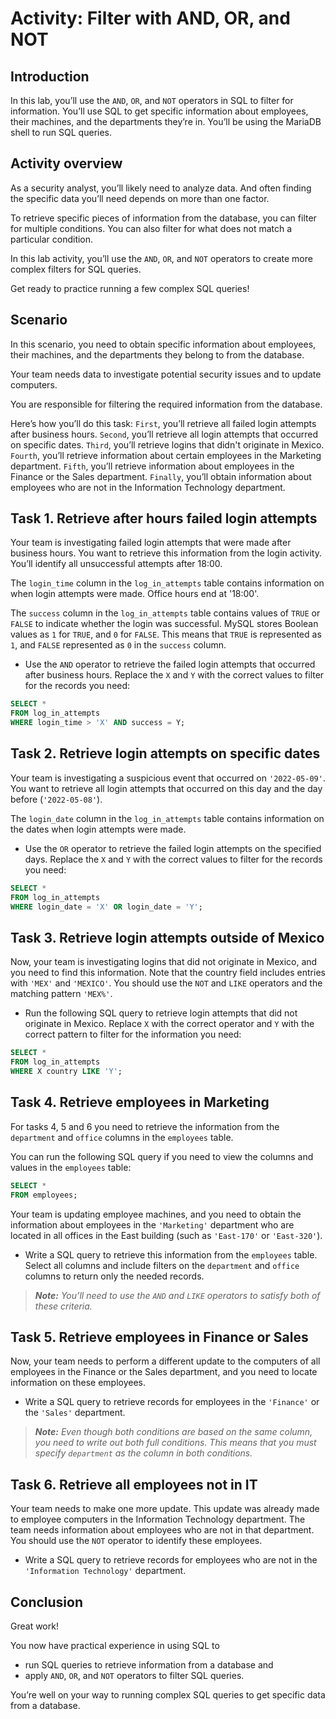 # Activity: Filter with AND, OR, and NOT

## Introduction
In this lab, you’ll use the `AND`, `OR`, and `NOT` operators in SQL to filter for information. You’ll use SQL to get specific information about employees, their machines, and the departments they’re in. You’ll be using the MariaDB shell to run SQL queries.

## Activity overview
As a security analyst, you’ll likely need to analyze data. And often finding the specific data you’ll need depends on more than one factor.

To retrieve specific pieces of information from the database, you can filter for multiple conditions. You can also filter for what does not match a particular condition.

In this lab activity, you’ll use the `AND`, `OR`, and `NOT` operators to create more complex filters for SQL queries.

Get ready to practice running a few complex SQL queries!

## Scenario
In this scenario, you need to obtain specific information about employees, their machines, and the departments they belong to from the database.

Your team needs data to investigate potential security issues and to update computers.

You are responsible for filtering the required information from the database.

Here’s how you’ll do this task: `First`, you’ll retrieve all failed login attempts after business hours. `Second`, you’ll retrieve all login attempts that occurred on specific dates. `Third`, you’ll retrieve logins that didn't originate in Mexico. `Fourth`, you’ll retrieve information about certain employees in the Marketing department. `Fifth`, you’ll retrieve information about employees in the Finance or the Sales department. `Finally`, you’ll obtain information about employees who are not in the Information Technology department.

## Task 1. Retrieve after hours failed login attempts

Your team is investigating failed login attempts that were made after business hours. You want to retrieve this information from the login activity. You’ll identify all unsuccessful attempts after 18:00.

The `login_time` column in the `log_in_attempts` table contains information on when login attempts were made. Office hours end at '18:00'.

The `success` column in the `log_in_attempts` table contains values of `TRUE` or `FALSE` to indicate whether the login was successful. MySQL stores Boolean values as `1` for `TRUE`, and `0` for `FALSE`. This means that `TRUE` is represented as `1`, and `FALSE` represented as `0` in the `success` column.

- Use the `AND` operator to retrieve the failed login attempts that occurred after business hours. Replace the `X` and `Y` with the correct values to filter for the records you need:

```SQL
SELECT *
FROM log_in_attempts
WHERE login_time > 'X' AND success = Y;
```

## Task 2. Retrieve login attempts on specific dates
Your team is investigating a suspicious event that occurred on `'2022-05-09'`. You want to retrieve all login attempts that occurred on this day and the day before (`'2022-05-08'`).

The `login_date` column in the `log_in_attempts` table contains information on the dates when login attempts were made.

- Use the `OR` operator to retrieve the failed login attempts on the specified days. Replace the `X` and `Y` with the correct values to filter for the records you need:

```SQL
SELECT * 
FROM log_in_attempts 
WHERE login_date = 'X' OR login_date = 'Y';
```

## Task 3. Retrieve login attempts outside of Mexico
Now, your team is investigating logins that did not originate in Mexico, and you need to find this information. Note that the country field includes entries with `'MEX'` and `'MEXICO'`. You should use the `NOT` and `LIKE` operators and the matching pattern `'MEX%'`.
- Run the following SQL query to retrieve login attempts that did not originate in Mexico. Replace `X` with the correct operator and `Y` with the correct pattern to filter for the information you need:

```SQL
SELECT * 
FROM log_in_attempts
WHERE X country LIKE 'Y';
```

## Task 4. Retrieve employees in Marketing
For tasks 4, 5 and 6 you need to retrieve the information from the `department` and `office` columns in the `employees` table.

You can run the following SQL query if you need to view the columns and values in the `employees` table:

```SQL
SELECT * 
FROM employees;
```

Your team is updating employee machines, and you need to obtain the information about employees in the `'Marketing'` department who are located in all offices in the East building (such as `'East-170'` or `'East-320'`).

- Write a SQL query to retrieve this information from the `employees` table. Select all columns and include filters on the `department` and `office` columns to return only the needed records.

> ***Note:** You’ll need to use the `AND` and `LIKE` operators to satisfy both of these criteria.*

## Task 5. Retrieve employees in Finance or Sales
Now, your team needs to perform a different update to the computers of all employees in the Finance or the Sales department, and you need to locate information on these employees.

- Write a SQL query to retrieve records for employees in the `'Finance'` or the `'Sales'` department.

> ***Note:** Even though both conditions are based on the same column, you need to write out both full conditions. This means that you must specify `department` as the column in both conditions.*

## Task 6. Retrieve all employees not in IT
Your team needs to make one more update. This update was already made to employee computers in the Information Technology department. The team needs information about employees who are not in that department. You should use the `NOT` operator to identify these employees.

- Write a SQL query to retrieve records for employees who are not in the `'Information Technology'` department.

## Conclusion
Great work!

You now have practical experience in using SQL to

- run SQL queries to retrieve information from a database and
- apply `AND`, `OR`, and `NOT` operators to filter SQL queries.
  
You’re well on your way to running complex SQL queries to get specific data from a database.